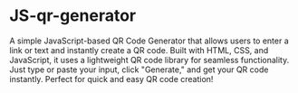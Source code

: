 # JS-qr-generator

A simple JavaScript-based QR Code Generator that allows users to enter a link or text and instantly create a QR code. Built with HTML, CSS, and JavaScript, it uses a lightweight QR code library for seamless functionality. Just type or paste your input, click "Generate," and get your QR code instantly. Perfect for quick and easy QR code creation!
